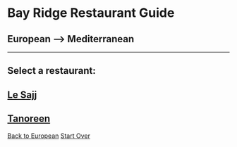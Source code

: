 # Bay Ridge Restaurant Guide
## European --> Mediterranean
---
Select a restaurant:
---
## [Le Sajj](https://lesajjbk.com/)
## [Tanoreen](https://tanoreen.com/)

[Back to European](../european.md)
[Start Over](../home.md)
